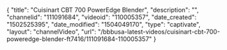 {
    "title": "Cuisinart CBT 700 PowerEdge Blender",
    "description": "",
    "channelid": "111091684",
    "videoid": "110005357",
    "date_created": "1502525395",
    "date_modified": "1504049170",
    "type": "captivate",
    "layout": "channelVideo",
    "url": "\/bbbusa-latest-videos\/cuisinart-cbt-700-poweredge-blender-ft7416\/111091684-110005357"
}